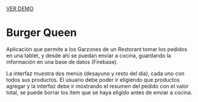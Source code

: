 [VER DEMO](https://anagalvezsalas11.github.io/SCL007-BurgerQueen/)

# Burger Queen

Aplicación que permite a los Garzones de un Restorant tomar los pedidos en una tablet, y desde ahí se puedan enviar a cocina, guardando la información en una base de datos (Firebase).

La interfaz muestra dos menús (desayuno y resto del día), cada uno con todos sus productos. El usuario debe poder ir eligiendo que productos agregar y la interfaz debe ir mostrando el resumen del pedido con el valor total, se puede borrar los item que se haya eligido antes de enviar a cocina.